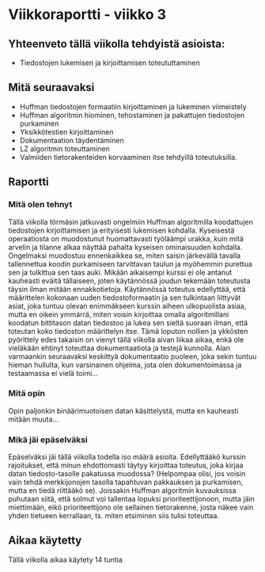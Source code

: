 # Viikkoraportti - viikko 3

## Yhteenveto tällä viikolla tehdyistä asioista:

- Tiedostojen lukemisen ja kirjoittamisen toteututtaminen

## Mitä seuraavaksi

- Huffman tiedostojen formaatiin kirjoittaminen ja lukeminen viimeistely
- Huffman algoritmin hiominen, tehostaminen ja pakattujen tiedostojen purkaminen
- Yksikkötestien kirjoittaminen
- Dokumentaation täydentäminen
- LZ algoritmin toteuttaminen
- Valmiiden tietorakenteiden korvaaminen itse tehdyillä toteutuksilla.

## Raportti

### Mitä olen tehnyt

Tällä viikolla törmäsin jatkuvasti ongelmiin Huffman algoritmilla koodattujen tiedostojen kirjoittamisen ja erityisesti lukemisen kohdalla. Kyseisestä operaatiosta on muodostunut huomattavasti työläämpi urakka, kuin mitä arvelin ja tilanne alkaa näyttää pahalta kyseisen ominaisuuden kohdalla. Ongelmaksi muodostuu ennenkaikkea se, miten saisin järkevällä tavalla tallennettua koodin purkamiseen tarvittavan taulun ja myöhemmin purettua sen ja tulkittua sen taas auki. Mikään aikaisempi kurssi ei ole antanut kauheasti eväitä tällaiseen, joten käytännössä joudun tekemään toteutusta täysin ilman mitään ennakkotietoja. Käytännössä toteutus edellyttää, että määrittelen kokonaan uuden tiedostoformaatin ja sen tulkintaan liittyvät asiat, joka tuntuu olevan enimmäkseen kurssin aiheen ulkopuolista asiaa, mutta en oikein ymmärrä, miten voisin kirjoittaa omalla algoritmillani koodatun bittitason datan tiedostoo ja lukea sen sieltä suoraan ilman, että toteutan koko tiedoston määrittelyn itse. Tämä loputon nollien ja ykkösten pyörittely edes takaisin on vienyt tällä viikolla aivan liikaa aikaa, enkä ole vieläkään ehtinyt toteuttaa dokumentaatiota ja testejä kunnolla. Alan varmaankin seuraavaksi keskittyä dokumentaatio puoleen, joka sekin tuntuu hieman hullulta, kun varsinainen ohjelma, jota olen dokumentoimassa ja testaamassa ei vielä toimi...

### Mitä opin

Opin paljonkin binäärimuotoisen datan käsittelystä, mutta en kauheasti mitään muuta...

### Mikä jäi epäselväksi

Epäselväksi jäi tällä viikolla todella iso määrä asioita. Edellyttääkö kurssin rajoitukset, että minun ehdottomasti täytyy kirjoittaa toteutus, joka kirjaa datan tiedosto-tasolle pakatussa muodossa? (Helpompaa olisi, jos voisin vain tehdä merkkijonojen tasolla tapahtuvan pakkauksen ja purkamisen, mutta en tiedä riittääkö se). Joissakin Huffman algoritmin kuvauksissa puhutaan siitä, että solmut voi tallentaa lopuksi prioriteettijonoon, mutta jäin miettimään, eikö prioriteettijono ole sellainen tietorakenne, josta näkee vain yhden tietueen kerrallaan, ts. miten etsiminen siis tulisi toteuttaa.


## Aikaa käytetty

Tällä viikolla aikaa käytety 14 tuntia
